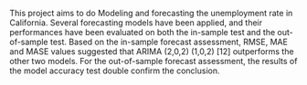 This project aims to do Modeling and forecasting the unemployment rate in California.
Several forecasting models have been applied, and their performances have been evaluated on both the in-sample test and the out-of-sample test. Based on the in-sample forecast assessment, RMSE, MAE and MASE values suggested that ARIMA (2,0,2) (1,0,2) [12] outperforms the other two models. For the out-of-sample forecast assessment, the results of the model accuracy test double confirm the conclusion. 
